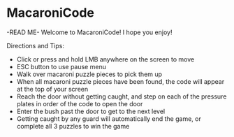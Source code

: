 # MacaroniCode #

 
-READ ME-
Welcome to MacaroniCode! I hope you enjoy!

Directions and Tips:

- Click or press and hold LMB anywhere on the screen to move
- ESC button to use pause menu
- Walk over macaroni puzzle pieces to pick them up
- When all macaroni puzzle pieces have been found, the code will appear at the top of your screen
- Reach the door without getting caught, and step on each of the pressure plates in order of the code to open the door
- Enter the bush past the door to get to the next level
- Getting caught by any guard will automatically end the game, or complete all 3 puzzles to win the game